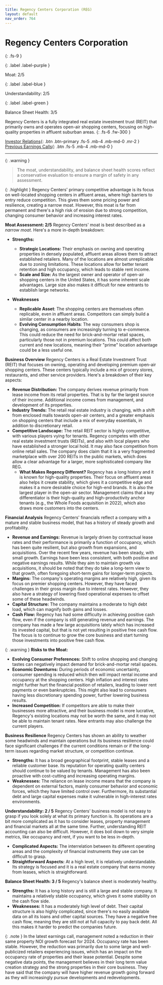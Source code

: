 ```yaml
---
title: Regency Centers Corporation (REG)
layout: default
nav_order: 764
---
```


# Regency Centers Corporation
{: .fs-9 }

{: .label .label-purple }

Moat: 2/5

{: .label .label-blue }

Understandability: 2/5

{: .label .label-green }

Balance Sheet Health: 3/5

Regency Centers is a fully integrated real estate investment trust (REIT) that primarily owns and operates open-air shopping centers, focusing on high-quality properties in affluent suburban areas.
{: .fs-6 .fw-300 }

[Investor Relations](https://www.google.com/search?q=REG+investor+relations){: .btn .btn-primary .fs-5 .mb-4 .mb-md-0 .mr-2 }
[Previous Earnings Calls](https://discountingcashflows.com/company/REG/transcripts/){: .btn .fs-5 .mb-4 .mb-md-0 }

---

{: .warning }
>The moat, understandability, and balance sheet health scores reflect a conservative evaluation to ensure a margin of safety in any assessment.



{: .highlight }
Regency Centers' primary competitive advantage is its focus on well-located shopping centers in affluent areas, where high barriers to entry reduce competition. This gives them some pricing power and resilience, creating a narrow moat.
However, this moat is far from permanent and there's a high risk of erosion due to strong competition, changing consumer behavior and increasing interest rates. 

**Moat Assessment: 2/5**
Regency Centers' moat is best described as a *narrow moat*. Here's a more in-depth breakdown:
* **Strengths:**
   * **Strategic Locations:** Their emphasis on owning and operating properties in densely populated, affluent areas allows them to attract established retailers. Many of the locations are almost unreplicable due to zoning limitations. These locations allow for better tenant retention and high occupancy, which leads to stable rent income.
   * **Scale and Size:** As the largest owner and operator of open-air shopping centers in the United States, it has some inherent scale advantages. Large size also makes it difficult for new entrants to establish large networks.
    
*   **Weaknesses**
    * **Replicable Asset**: The shopping centers are themselves often replicable, even in affluent areas. Competitors can simply build a similar center in a nearby location. 
    * **Evolving Consumption Habits**: The way consumers shop is changing, as consumers are increasingly turning to e-commerce. This could reduce the need for brick-and-mortar retail spaces, particularly those not in premium locations. This could affect both current and new locations, meaning their "prime" location advantage could be a less useful one.

**Business Overview**
Regency Centers is a Real Estate Investment Trust (REIT) that focuses on owning, operating and developing premium open-air shopping centers. These centers typically include a mix of grocery stores, restaurants, and other service providers. Here's a breakdown of their key aspects:

*  **Revenue Distribution:** The company derives revenue primarily from lease income from its retail properties. That is by far the largest source of their income. Additional income comes from management, and development of its properties.  
*   **Industry Trends:**  The retail real estate industry is changing, with a shift from enclosed malls towards open-air centers, and a greater emphasis on shopping centers that include a mix of everyday essentials, in addition to discretionary retail.
*  **Competitive Landscape:** The retail REIT sector is highly competitive, with various players vying for tenants. Regency competes with other real estate investment trusts (REITs), and also with local players who have established a stronger local hold. It may also face competition from online retail sales. The company does claim that it is a very fragmented marketplace with over 200 REITs in the public markets, which does allow a clear advantage for a larger, more sophisticated company like REG.
   *  **What Makes Regency Different?**  Regency has a long history and it is known for high-quality properties. Their focus on affluent areas also helps it create stability, which gives it a competitive edge and makes it a more desirable choice for high-end brands. It is also the largest player in the open-air sector. Management claims that a key differentiator is their high-quality and high-productivity anchor tenants (e.g., the Whole Foods acquisition in 2022), which also draws more customers into the centers.
 
**Financial Analysis**
Regency Centers' financials reflect a company with a mature and stable business model, that has a history of steady growth and profitability.
* **Revenue and Earnings:** Revenue is largely driven by contractual lease rates and their performance is primarily a function of occupancy, which has been quite resilient, but also growth from expansions, and acquisitions. Over the recent few years, revenue has been steady, with small growth. Earnings have been less consistent, with both positive and negative earnings results. While they aim to maintain growth via acquisitions, it should be noted that they do take a long-term view to that growth, often foregoing short-term gains for longer-term projects.
* **Margins:** The company's operating margins are relatively high, given its focus on premier shopping centers. However, they have faced challenges in their gross margin due to interest rates. However, they also have a strategy of lowering fixed operational expenses to offset some of these headwinds.
 *   **Capital Structure:** The company maintains a moderate to high debt load, which can magnify both gains and losses.
*  **Cash Flow:** Regency has had some difficulty in achieving positive cash flow, even if the company is still generating revenue and earnings. The company has made a few large acquisitions lately which has increased its invested capital, but that is not yet resulting in positive free cash flow. The focus is to continue to grow the core business and start turning those investments into positive free cash flow.
 
{: .warning }
**Risks to the Moat:**

*  **Evolving Consumer Preferences:** Shift to online shopping and changing tastes can negatively impact demand for brick-and-mortar retail spaces.
*   **Economic Downturns:** During periods of economic uncertainty, consumer spending is reduced which then will impact rental income and occupancy at the shopping centers. High inflation and interest rates might further hurt the financial position of retailers, leading to lower rent payments or even bankruptcies. This might also lead to consumers having less discretionary spending power, further lowering business results.
*   **Increased Competition:** If competitors are able to make their businesses more attractive, and their business model is more lucrative, Regency's existing locations may not be worth the same, and it may not be able to maintain tenant rates. New entrants may also challenge the current players.

**Business Resilience**
Regency Centers has shown an ability to weather some headwinds and maintain operations but its business resilience could face significant challenges if the current conditions remain or if the long-term issues regarding market structure, or competition continue.
*   **Strengths:** It has a broad geographical footprint, stable leases and a reliable customer base. Its reputation for operating quality centers should continue to be valued by tenants. Management has also been proactive with cost-cutting and increasing operating margins.
*   **Weaknesses:** The reliance on lease income means that the company is dependent on external factors, mainly consumer behavior and economic forces, which they have limited control over. Furthermore, its substantial debt and large capital expenses make it vulnerable in high-interest rates environments.

**Understandability: 2 / 5**
Regency Centers' business model is not easy to grasp if you look solely at what its primary function is. Its operations are a bit more complicated as it has to consider leases, property management and financial markets all at the same time. Further, understanding REIT accounting can also be difficult. However, it does boil down to very simple metrics, like occupancy and rent, if you want to be less in-depth.
*   **Complicated Aspects:** The interrelation between its different operating areas and the complexity of financial instruments they use can be difficult to grasp.
*   **Straightforward Aspects:** At a high level, it is relatively understandable. Its strategy is focused and it is a real estate company that earns money from leases, which is straightforward.

**Balance Sheet Health: 3 / 5**
Regency's balance sheet is moderately healthy.
*  **Strengths:** It has a long history and is still a large and stable company. It maintains a relatively stable occupancy, which gives it some stability on the cash flow side.
*   **Weaknesses:** It has a moderately high level of debt. Their capital structure is also highly complicated, since there's no easily available data on all its loans and other capital sources. They have a negative free cash flow, meaning they are still not at full capacity to pay back debt. All this makes it harder to predict the companies future.

{: .note }
In the latest earnings call, management noted a reduction in their same property NOI growth forecast for 2024. Occupancy rate has been stable. However, the reduction was primarily due to some large and well-publicized retailers experiencing issues, which has an impact on the occupancy rate of properties and their lease potential. Despite some negative data points, the management believes in their long term value creation strategy and the strong properties in their core business.
 They have said that the company will have higher revenue growth going forward as they will increasingly pursue developments and redevelopments.
